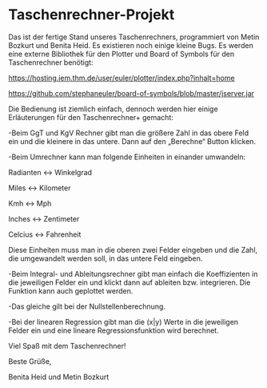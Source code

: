 # Taschenrechner-Projekt

Das ist der fertige Stand unseres Taschenrechners, programmiert von Metin Bozkurt und Benita Heid. Es existieren noch einige kleine Bugs.
Es werden eine externe Bibliothek für den Plotter und Board of Symbols für den Taschenrechner benötigt:

https://hosting.iem.thm.de/user/euler/plotter/index.php?inhalt=home


https://github.com/stephaneuler/board-of-symbols/blob/master/jserver.jar


Die Bedienung ist ziemlich einfach, dennoch werden hier einige Erläuterungen für den Taschenrechner+ gemacht:


-Beim GgT und KgV Rechner gibt man die größere Zahl in das obere Feld ein und die kleinere in das untere. Dann auf den „Berechne“ Button klicken.


-Beim Umrechner kann man folgende Einheiten in einander umwandeln:


Radianten <-> Winkelgrad


Miles <-> Kilometer


Kmh <-> Mph


Inches <-> Zentimeter


Celcius <-> Fahrenheit



Diese Einheiten muss man in die oberen zwei Felder eingeben und die Zahl, die umgewandelt werden soll, in das untere Feld eingeben.

-Beim Integral- und Ableitungsrechner gibt man einfach die Koeffizienten in die jeweiligen Felder ein und klickt dann auf ableiten bzw. integrieren. Die Funktion kann auch geplottet werden.


-Das gleiche gilt bei der Nullstellenberechnung.


-Bei der linearen Regression gibt man die (x|y) Werte in die jeweiligen Felder ein und eine lineare Regressionsfunktion wird berechnet.


Viel Spaß mit dem Taschenrechner!



Beste Grüße,


Benita Heid und Metin Bozkurt
